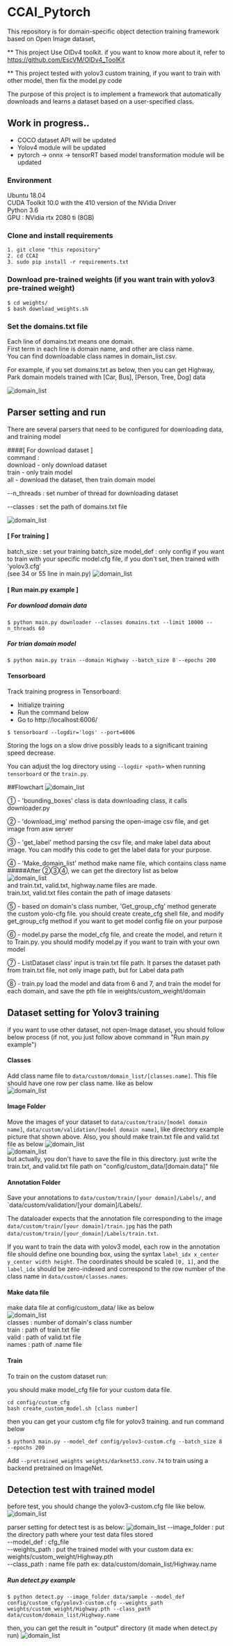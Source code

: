 # CCAI_Pytorch 
This repository is for domain-specific object detection training framework based on Open Image dataset,

** This project Use OIDv4 toolkit. if you want to know more about it, refer to https://github.com/EscVM/OIDv4_ToolKit

** This project tested with yolov3 custom training, if you want to train with other model, then fix the model.py code  

The purpose of this project is to implement a framework that automatically downloads and learns a dataset based on a user-specified class.

## Work in progress..
- COCO dataset API will be updated 
- Yolov4 module will be updated 
- pytorch -> onnx -> tensorRT based model transformation module will be updated 

### Environment 
Ubuntu 18.04  
CUDA Toolkit 10.0 with the 410 version of the NVidia Driver  
Python 3.6  
GPU : NVidia rtx 2080 ti (8GB)


### Clone and install requirements
    1. git clone "this repository" 
    2. cd CCAI
    3. sudo pip install -r requirements.txt
### Download pre-trained weights  (if you want train with yolov3 pre-trained weight)
    $ cd weights/
    $ bash download_weights.sh
### Set the domains.txt file 
Each line of domains.txt means one domain.  
First term in each line is domain name, and other are class name.  
You can find downloadable class names in domain_list.csv.  
   
For example, if you set domains.txt as below, then you can get Highway, Park domain models trained with [Car, Bus], [Person, Tree, Dog] data  


![domain_list](./readme/domains.PNG)

##  Parser setting and run 
There are several parsers that need to be configured for downloading data, and training model 

####[ For download dataset ]  
command :   
download - only download dataset   
train - only train model   
all - download the dataset, then train domain model  

--n_threads : set number of thread for downloading dataset  

--classes : set the path of domains.txt file

![domain_list](./readme/parser_for_downloading.PNG)

#### [ For training ]  
batch_size : set your training batch_size 
model_def : only config if you want to train with your specific model.cfg file, if you don't set, then trained with 'yolov3.cfg'  
(see 34 or 55 line in main.py)
![domain_list](readme/parser_for_trains.PNG)

#### [ Run main.py  example ]  
##### For download domain data 
    $ python main.py downloader --classes domains.txt --limit 10000 --n_threads 60 
##### For trian domain model  
    $ python main.py train --domain Highway --batch_size 8 --epochs 200 
    


#### Tensorboard
Track training progress in Tensorboard:
* Initialize training
* Run the command below
* Go to http://localhost:6006/

```
$ tensorboard --logdir='logs' --port=6006
```

Storing the logs on a slow drive possibly leads to a significant training speed decrease.

You can adjust the log directory using `--logdir <path>` when running `tensorboard` or the `train.py`.

##Flowchart
![domain_list](readme/flowchart.PNG)  

① - 'bounding_boxes' class is data downloading class, it calls downloader.py  

② - 'download_img' method parsing the open-image csv file, and get image from asw server  

③ - 'get_label' method parsing the csv file, and make label data about image. You can modify this code to get the label data for your purpose.  

④ - 'Make_domain_list' method  make name file, which contains class name  
#####After ②③④, we can get the directory list as below  
![domain_list](readme/data_example.png)  
and train.txt, valid.txt, highway.name files are made.  
train.txt, valid.txt files contain the path of image datasets  

⑤ - based on domain's class number, 'Get_group_cfg' method generate the custom yolo-cfg file. you should create create_cfg shell file, and modify get_group_cfg method if you want to get model config file on your purpose  

⑥ - model.py parse the model_cfg file, and create the model, and return it to Train.py. you should modify model.py if you want to train with your own model  

⑦ - ListDataset class' input is train.txt file path. It parses the dataset path from train.txt file, not only image path, but for Label data path
   
⑧ - train.py load the model and data from 6 and 7, and train the model for each domain, and save the pth file in weights/custom_weight/domain


## Dataset setting for Yolov3 training 
if you want to use other dataset, not open-Image dataset, 
you should follow below process (if not, you just follow above command in "Run main.py example")

#### Classes
Add class name file to `data/custom/domain_list/[classes.name]`. This file should have one row per class name. like as below  
![domain_list](readme/name_file.PNG)  

#### Image Folder
Move the images of your dataset to `data/custom/train/[model domain name]`, `data/custom/validation/[model domain name]`, like directory example picture that shown above. Also, you should make train.txt file and valid.txt file as below 
![domain_list](readme/example.PNG)  
![domain_list](readme/example_directory.PNG)  
but actually, you don't have to save the file in this directory. just write the train.txt, and valid.txt file path on "config/custom_data/[domain.data]" file   



#### Annotation Folder
Save your annotations to `data/custom/train/[your domain]/Labels/`, and `data/custom/validation/[your domain]/Labels/.  

The dataloader expects that the annotation file corresponding to the image `data/custom/train/[your domain]/train.jpg` has the path `data/custom/train/[your_domain]/Labels/train.txt`.  

If you want to train the data with yolov3 model, each row in the annotation file should define one bounding box, using the syntax `label_idx x_center y_center width height`. The coordinates should be scaled `[0, 1]`, and the `label_idx` should be zero-indexed and correspond to the row number of the class name in `data/custom/classes.names`.

#### Make data file 
make data file at config/custom_data/ like as below  
![domain_list](readme/datafile.png)  
classes : number of domain's class number   
train : path of train.txt file   
valid : path of valid.txt file   
names : path of .name file 



#### Train
To train on the custom dataset run:

you should make model_cfg file for your custom data file.  
```
cd config/custom_cfg 
bash create_custom_model.sh [class number]
```
then you can get your custom cfg file for yolov3 training.
and run command below  
```
$ python3 main.py --model_def config/yolov3-custom.cfg --batch_size 8 --epochs 200
```

Add `--pretrained_weights weights/darknet53.conv.74` to train using a backend pretrained on ImageNet.


## Detection test with trained model
before test, you should change the yolov3-custom.cfg file like below.  
![domain_list](readme/change_cfg.png) 

parser setting for detect test is as below: 
![domain_list](readme/detection_parser.PNG) 
--image_folder : put the directory path where your test data files stored  
--model_def : cfg_file   
--weights_path : put the trained model with your custom data ex: weights/custom_weight/Highway.pth  
--class_path : name file path ex: data/custom/domain_list/Highway.name 

##### Run detect.py example  

    $ python detect.py --image_folder data/sample --model_def config/custom_cfg/yolov3-custom.cfg --weights_path weights/custom_weight/Highway.pth --class_path data/custom/domain_list/Highway.name
then, you can get the result in "output" directory (it made when detect.py run)
![domain_list](readme/result.png) 
